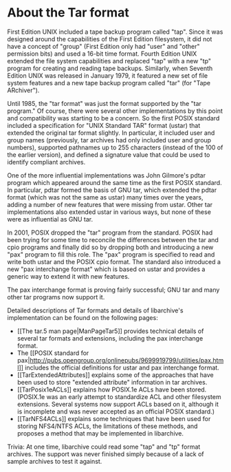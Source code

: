 # About the Tar format

First Edition UNIX included a tape backup program called "tap".
Since it was designed around the capabilities of the First Edition filesystem,
it did not have a concept of "group" (First Edition only had "user" and "other" permission bits) and used a 16-bit time format.
Fourth Edition UNIX extended the file system capabilities and replaced "tap" with a new "tp" program for creating and reading tape backups.
Similarly, when Seventh Edition UNIX was released in January 1979, it featured a new set of file system features and a new tape backup program called "tar" (for "Tape ARchiver").

Until 1985, the "tar format" was just the format supported by the "tar program."
Of course, there were several other implementations by this point and compatibility was starting to be a concern.
So the first POSIX standard included a specification for "UNIX Standard TAR" format (ustar) that extended the original tar format slightly.
In particular, it included user and group names (previously, tar archives had only included user and group numbers), supported pathnames up to 255 characters (instead of the 100 of the earlier version), and defined a signature value that could be used to identify compliant archives.

One of the more influential implementations was John Gilmore's pdtar program which appeared around the same time as the first POSIX standard.
In particular, pdtar formed the basis of GNU tar, which extended the pdtar format (which was not the same as ustar) many times over the years, adding a number of new features that were missing from ustar.
Other tar implementations also extended ustar in various ways, but none of
these were as influential as GNU tar.

In 2001, POSIX dropped the "tar" program from the standard.
POSIX had been trying for some time to reconcile the differences between the tar and cpio
programs and finally did so by dropping both and introducing a new "pax" program
to fill this role.
The "pax" program is specified to read and write both ustar and the POSIX cpio format.
The standard also introduced a new "pax interchange format" which is based on
ustar and provides a generic way to extend it with new features.

The pax interchange format is proving fairly successful; GNU tar and
many other tar programs now support it.

Detailed descriptions of Tar formats and details of libarchive's implementation
can be found on the following pages:

* [[The tar.5 man page|ManPageTar5]] provides technical details of several tar formats and extensions, including the pax interchange format.
* The [[POSIX standard for pax|http://pubs.opengroup.org/onlinepubs/9699919799/utilities/pax.html]] includes the official definitions for ustar and pax interchange format.
* [[TarExtendedAttributes]] explains some of the approaches that have been used to store "extended attribute" information in tar archives.
* [[TarPosix1eACLs]] explains how POSIX.1e ACLs have been stored.  (POSIX.1e was an early attempt to standardize ACL and other filesystem extensions.  Several systems now support ACLs based on it, although it is incomplete and was never accepted as an official POSIX standard.)
* [[TarNFS4ACLs]] explains some techniques that have been used for storing NFS4/NTFS ACLs, the limitations of these methods, and proposes a method that may be implemented in libarchive.

Trivia:  At one time, libarchive could read some "tap" and "tp" format archives.
The support was never finished simply because of a lack of sample archives to test it against.
